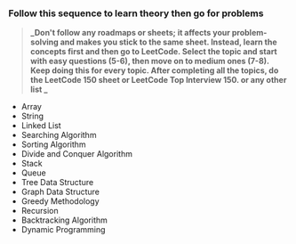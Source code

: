 ### Follow this sequence to learn theory then go for problems

> **_Don't follow any roadmaps or sheets; it affects your problem-solving and makes you stick to the same sheet. Instead, learn the concepts first and then go to LeetCode. Select the topic and start with easy questions (5-6), then move on to medium ones (7-8). Keep doing this for every topic. After completing all the topics, do the LeetCode 150 sheet or LeetCode Top Interview 150. or any other list _**

- Array
- String
- Linked List
- Searching Algorithm
- Sorting Algorithm
- Divide and Conquer Algorithm
- Stack
- Queue
- Tree Data Structure
- Graph Data Structure
- Greedy Methodology
- Recursion
- Backtracking Algorithm
- Dynamic Programming

